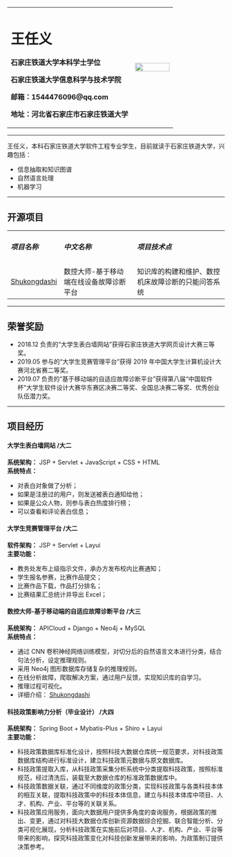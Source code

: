 <table border="0">
  <tr>
    <td width="75%">
      <h1>王任义</h1>
      <p><b>石家庄铁道大学本科学士学位</b></p>
      <p><b>石家庄铁道大学信息科学与技术学院</b></p>
      <p><b>邮箱：1544476096@qq.com</b></p>
      <p><b>地址：河北省石家庄市石家庄铁道大学</b></p>
    </td>
    <td width="25%">
      <img src="/zhengjianzhao.jpg" width="100%">
    </td>
  </tr>
</table>

---
王任义，本科石家庄铁道大学软件工程专业学生，目前就读于石家庄铁道大学，兴趣包括：
  * 信息抽取和知识图谱
  * 自然语言处理
  * 机器学习

---
## 开源项目
<table border="0">
  <tr>
  <td><h5>项目名称</h5></td><td><h5>中文名称</h5></td><td><h5>项目技术点</h5></td>
  </tr>
  <tr>
  <td><a href = "https://github.com/wangrenyisme/Shukongdashi">Shukongdashi</a></td><td>数控大师-基于移动端在线设备故障诊断平台</td><td>知识库的构建和维护、数控机床故障诊断的只能问答系统</td>
  </tr>
</table>

---
## 荣誉奖励
* 2018.12 负责的“大学生表白墙网站”获得石家庄铁道大学网页设计大赛三等奖。 
* 2019.05 参与的“大学生竞赛管理平台”获得 2019 年中国大学生计算机设计大赛河北省赛二等奖。 
* 2019.07 负责的“基于移动端的自适应故障诊断平台”获得第八届“中国软件杯”大学生软件设计大赛华东赛区决赛二等奖、全国总决赛二等奖、优秀创业队伍潜力奖。

---
## 项目经历
#### 大学生表白墙网站 /大二 
**系统架构：** JSP + Servlet + JavaScript + CSS + HTML <br>
**系统特点：** 
  * 对表白对象做了分析； 
  * 如果是注册过的用户，则发送被表白通知给他； 
  * 如果是公众人物，则参与表白热度排行榜； 
  * 可以查看和评论表白信息； 
#### 大学生竞赛管理平台 /大二
**软件架构：** JSP + Servlet + Layui <br>
**主要功能：** 
  * 教务处发布上级指示文件，承办方发布校内比赛通知； 
  * 学生报名参赛，比赛作品提交； 
  * 比赛作品下载，作品打分排名； 
  * 比赛结果汇总统计并导出 Excel； 
#### 数控大师-基于移动端的自适应故障诊断平台 /大三 
**系统架构：** APICloud + Django + Neo4j + MySQL <br>
**系统特点：** 
  * 通过 CNN 卷积神经网络训练模型，对切分后的自然语言文本进行分类，结合句法分析，设定推理规则。 
  * 采用 Neo4j 图形数据库存储复杂的推理规则。 
  * 在线分析故障，爬取解决方案，通过用户反馈，实现知识库的自学习。 
  * 推理过程可视化。 
  * 详细介绍： [Shukongdashi](https://github.com/wangrenyisme/Shukongdashi "数控大师-基于移动端的自适应故障诊断平台")
#### 科技政策影响力分析（毕业设计） /大四
**系统架构：** Spring Boot + Mybatis-Plus + Shiro + Layui <br>
**主要功能：**
  * 科技政策数据库标准化设计，按照科技大数据仓库统一规范要求，对科技政策数据库结构进行标准设计，建立科技政策元数据与原文数据库。
  * 科技政策提取入库，从科技政策采集分析系统中分类提取科技政策，按照标准规范，经过清洗后，装载至大数据仓库的标准政策数据库中。
  * 科技政策数据关联，通过不同维度的政策分类，实现科技政策与各类科技本体的相互关联，提取科技政策中的科技本体信息，建立与科技本体库中项目、人才、机构、产业、平台等的关联关系。
  * 科技政策应用服务，面向大数据用户提供多角度的查询服务，根据政策的推出、变更，通过对科技大数据仓库创新资源数据综合挖掘、联合智能分析、分类可视化展现，分析科技政策在实施前后对项目、人才、机构、产业、平台等带来的影响，探究科技政策变化对科技创新发展带来的影响，为政策制订提供决策参考。
